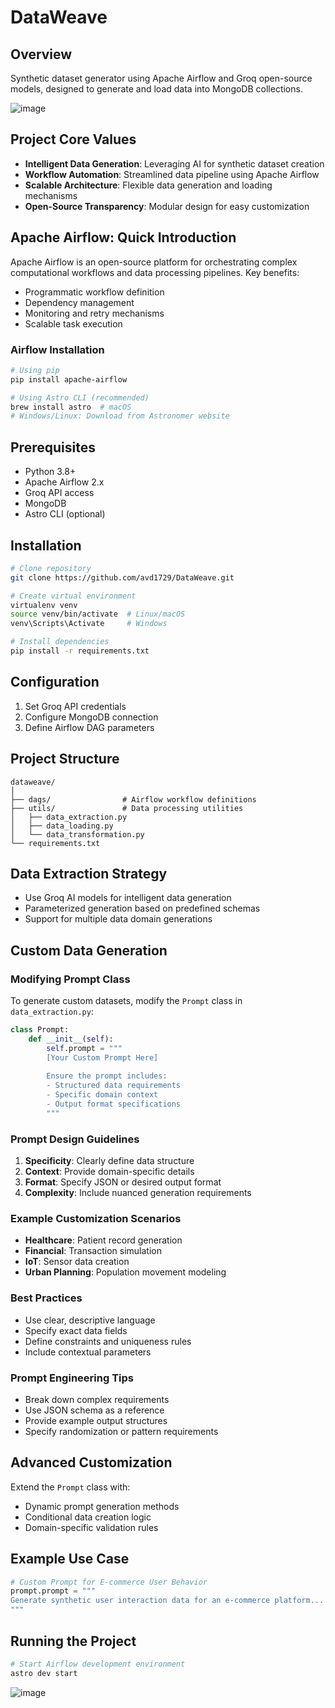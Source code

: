 # DataWeave

## Overview
Synthetic dataset generator using Apache Airflow and Groq open-source models, designed to generate and load data into MongoDB collections.

![image](https://github.com/user-attachments/assets/1ade1756-165d-4428-a587-1f4422824335)


## Project Core Values
- **Intelligent Data Generation**: Leveraging AI for synthetic dataset creation
- **Workflow Automation**: Streamlined data pipeline using Apache Airflow
- **Scalable Architecture**: Flexible data generation and loading mechanisms
- **Open-Source Transparency**: Modular design for easy customization

## Apache Airflow: Quick Introduction
Apache Airflow is an open-source platform for orchestrating complex computational workflows and data processing pipelines. Key benefits:
- Programmatic workflow definition
- Dependency management
- Monitoring and retry mechanisms
- Scalable task execution


### Airflow Installation
```bash
# Using pip
pip install apache-airflow

# Using Astro CLI (recommended)
brew install astro  # macOS
# Windows/Linux: Download from Astronomer website
```

## Prerequisites
- Python 3.8+
- Apache Airflow 2.x
- Groq API access
- MongoDB
- Astro CLI (optional)

## Installation
```bash
# Clone repository
git clone https://github.com/avd1729/DataWeave.git

# Create virtual environment
virtualenv venv
source venv/bin/activate  # Linux/macOS
venv\Scripts\Activate     # Windows

# Install dependencies
pip install -r requirements.txt
```

## Configuration
1. Set Groq API credentials
2. Configure MongoDB connection
3. Define Airflow DAG parameters

## Project Structure
```
dataweave/
│
├── dags/                # Airflow workflow definitions
├── utils/               # Data processing utilities
│   ├── data_extraction.py
│   ├── data_loading.py
│   └── data_transformation.py
└── requirements.txt
```

## Data Extraction Strategy
- Use Groq AI models for intelligent data generation
- Parameterized generation based on predefined schemas
- Support for multiple data domain generations


## Custom Data Generation

### Modifying Prompt Class
To generate custom datasets, modify the `Prompt` class in `data_extraction.py`:

```python
class Prompt:
    def __init__(self):
        self.prompt = """
        [Your Custom Prompt Here]
        
        Ensure the prompt includes:
        - Structured data requirements
        - Specific domain context
        - Output format specifications
        """
```

### Prompt Design Guidelines
1. **Specificity**: Clearly define data structure
2. **Context**: Provide domain-specific details
3. **Format**: Specify JSON or desired output format
4. **Complexity**: Include nuanced generation requirements

### Example Customization Scenarios
- **Healthcare**: Patient record generation
- **Financial**: Transaction simulation
- **IoT**: Sensor data creation
- **Urban Planning**: Population movement modeling

### Best Practices
- Use clear, descriptive language
- Specify exact data fields
- Define constraints and uniqueness rules
- Include contextual parameters

### Prompt Engineering Tips
- Break down complex requirements
- Use JSON schema as a reference
- Provide example output structures
- Specify randomization or pattern requirements

## Advanced Customization
Extend the `Prompt` class with:
- Dynamic prompt generation methods
- Conditional data creation logic
- Domain-specific validation rules

## Example Use Case
```python
# Custom Prompt for E-commerce User Behavior
prompt.prompt = """
Generate synthetic user interaction data for an e-commerce platform...
"""
```

## Running the Project
```bash
# Start Airflow development environment
astro dev start
```

![image](https://github.com/user-attachments/assets/67f0853d-20c2-405e-8590-c2c0125e9f7d)


